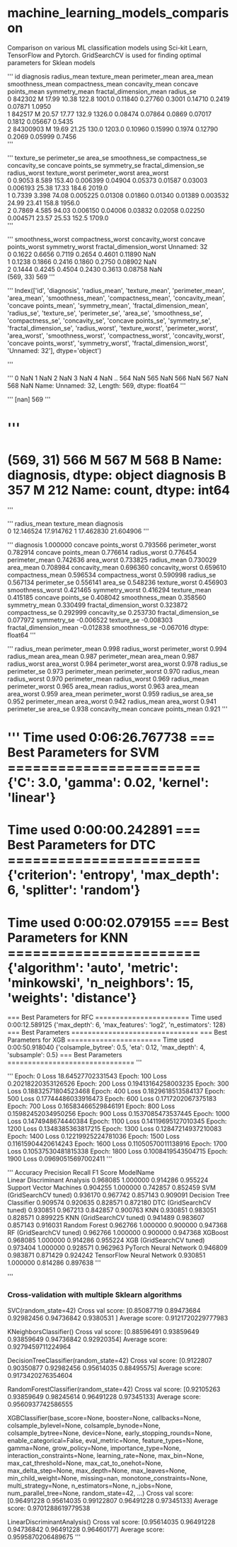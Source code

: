 # machine_learning_models_comparison
Comparison on various ML classification models using Sci-kit Learn, TensorFlow and Pytorch.
GridSearchCV is used for finding optimal parameters for Sklean models

''' 
         id diagnosis  radius_mean  texture_mean  perimeter_mean  area_mean  smoothness_mean  compactness_mean  concavity_mean  concave points_mean  symmetry_mean  fractal_dimension_mean  radius_se  \
0    842302         M        17.99         10.38           122.8     1001.0          0.11840           0.27760          0.3001              0.14710         0.2419                 0.07871     1.0950   
1    842517         M        20.57         17.77           132.9     1326.0          0.08474           0.07864          0.0869              0.07017         0.1812                 0.05667     0.5435   
2  84300903         M        19.69         21.25           130.0     1203.0          0.10960           0.15990          0.1974              0.12790         0.2069                 0.05999     0.7456   
'''

'''
   texture_se  perimeter_se  area_se  smoothness_se  compactness_se  concavity_se  concave points_se  symmetry_se  fractal_dimension_se  radius_worst  texture_worst  perimeter_worst  area_worst  \
0      0.9053         8.589   153.40       0.006399         0.04904       0.05373            0.01587      0.03003              0.006193         25.38          17.33            184.6      2019.0   
1      0.7339         3.398    74.08       0.005225         0.01308       0.01860            0.01340      0.01389              0.003532         24.99          23.41            158.8      1956.0   
2      0.7869         4.585    94.03       0.006150         0.04006       0.03832            0.02058      0.02250              0.004571         23.57          25.53            152.5      1709.0   
'''

'''
   smoothness_worst  compactness_worst  concavity_worst  concave points_worst  symmetry_worst  fractal_dimension_worst  Unnamed: 32  
0            0.1622             0.6656           0.7119                0.2654          0.4601                  0.11890          NaN  
1            0.1238             0.1866           0.2416                0.1860          0.2750                  0.08902          NaN  
2            0.1444             0.4245           0.4504                0.2430          0.3613                  0.08758          NaN  
(569, 33)
569
'''

'''
Index(['id', 'diagnosis', 'radius_mean', 'texture_mean', 'perimeter_mean', 'area_mean', 'smoothness_mean', 'compactness_mean', 'concavity_mean', 'concave points_mean', 'symmetry_mean',
       'fractal_dimension_mean', 'radius_se', 'texture_se', 'perimeter_se', 'area_se', 'smoothness_se', 'compactness_se', 'concavity_se', 'concave points_se', 'symmetry_se', 'fractal_dimension_se',
       'radius_worst', 'texture_worst', 'perimeter_worst', 'area_worst', 'smoothness_worst', 'compactness_worst', 'concavity_worst', 'concave points_worst', 'symmetry_worst',
       'fractal_dimension_worst', 'Unnamed: 32'],
      dtype='object')

'''

'''
0     NaN
1     NaN
2     NaN
3     NaN
4     NaN
       ..
564   NaN
565   NaN
566   NaN
567   NaN
568   NaN
Name: Unnamed: 32, Length: 569, dtype: float64
'''

'''
[nan]
569
'''

'''
==============================
(569, 31)
566    M
567    M
568    B
Name: diagnosis, dtype: object
diagnosis
B    357
M    212
Name: count, dtype: int64
==============================
'''

'''
           radius_mean  texture_mean
diagnosis                           
0            12.146524     17.914762
1            17.462830     21.604906
'''

'''
diagnosis                  1.000000
concave points_worst       0.793566
perimeter_worst            0.782914
concave points_mean        0.776614
radius_worst               0.776454
perimeter_mean             0.742636
area_worst                 0.733825
radius_mean                0.730029
area_mean                  0.708984
concavity_mean             0.696360
concavity_worst            0.659610
compactness_mean           0.596534
compactness_worst          0.590998
radius_se                  0.567134
perimeter_se               0.556141
area_se                    0.548236
texture_worst              0.456903
smoothness_worst           0.421465
symmetry_worst             0.416294
texture_mean               0.415185
concave points_se          0.408042
smoothness_mean            0.358560
symmetry_mean              0.330499
fractal_dimension_worst    0.323872
compactness_se             0.292999
concavity_se               0.253730
fractal_dimension_se       0.077972
symmetry_se               -0.006522
texture_se                -0.008303
fractal_dimension_mean    -0.012838
smoothness_se             -0.067016
dtype: float64
'''

'''
radius_mean         perimeter_mean      0.998
radius_worst        perimeter_worst     0.994
radius_mean         area_mean           0.987
perimeter_mean      area_mean           0.987
radius_worst        area_worst          0.984
perimeter_worst     area_worst          0.978
radius_se           perimeter_se        0.973
perimeter_mean      perimeter_worst     0.970
radius_mean         radius_worst        0.970
perimeter_mean      radius_worst        0.969
radius_mean         perimeter_worst     0.965
area_mean           radius_worst        0.963
area_mean           area_worst          0.959
area_mean           perimeter_worst     0.959
radius_se           area_se             0.952
perimeter_mean      area_worst          0.942
radius_mean         area_worst          0.941
perimeter_se        area_se             0.938
concavity_mean      concave points_mean 0.921
'''

'''
Time used 0:06:26.767738
=== Best Parameters for SVM =======================
{'C': 3.0, 'gamma': 0.02, 'kernel': 'linear'}
===================================================
Time used 0:00:00.242891
=== Best Parameters for DTC =======================
{'criterion': 'entropy', 'max_depth': 6, 'splitter': 'random'}
===================================================
Time used 0:00:02.079155
=== Best Parameters for KNN =======================
{'algorithm': 'auto', 'metric': 'minkowski', 'n_neighbors': 15, 'weights': 'distance'}
===================================================
=== Best Parameters for RFC =======================
Time used 0:00:12.589125
{'max_depth': 6, 'max_features': 'log2', 'n_estimators': 128}
=== Best Parameters ===============================
=== Best Parameters for XGB =======================
Time used 0:00:50.918040
{'colsample_bytree': 0.5, 'eta': 0.12, 'max_depth': 4, 'subsample': 0.5}
=== Best Parameters ===============================
'''

'''
Epoch: 0 Loss 18.64527702331543
Epoch: 100 Loss 0.20218220353126526
Epoch: 200 Loss 0.19413164258003235
Epoch: 300 Loss 0.18832571804523468
Epoch: 400 Loss 0.1829618513584137
Epoch: 500 Loss 0.17744486033916473
Epoch: 600 Loss 0.1717202067375183
Epoch: 700 Loss 0.16583466529846191
Epoch: 800 Loss 0.15982452034950256
Epoch: 900 Loss 0.1537085473537445
Epoch: 1000 Loss 0.1474948674440384
Epoch: 1100 Loss 0.14119695127010345
Epoch: 1200 Loss 0.1348385363817215
Epoch: 1300 Loss 0.12847214937210083
Epoch: 1400 Loss 0.12219925224781036
Epoch: 1500 Loss 0.11615904420614243
Epoch: 1600 Loss 0.11050570011138916
Epoch: 1700 Loss 0.10537530481815338
Epoch: 1800 Loss 0.1008419543504715
Epoch: 1900 Loss 0.09690515697002411
'''

'''
                              Accuracy  Precision    Recall  F1 Score
ModelName                                                            
Linear Discriminant Analysis  0.968085   1.000000  0.914286  0.955224
Support Vector Machines       0.904255   1.000000  0.742857  0.852459
SVM (GridSearchCV tuned)      0.936170   0.967742  0.857143  0.909091
Decision Tree Classifier      0.909574   0.920635  0.828571  0.872180
DTC (GridSearchCV tuned)      0.930851   0.967213  0.842857  0.900763
KNN                           0.930851   0.983051  0.828571  0.899225
KNN (GridSearchCV tuned)      0.941489   0.983607  0.857143  0.916031
Random Forest                 0.962766   1.000000  0.900000  0.947368
RF (GridSearchCV tuned)       0.962766   1.000000  0.900000  0.947368
XGBoost                       0.968085   1.000000  0.914286  0.955224
XGB (GridSearchCV tuned)      0.973404   1.000000  0.928571  0.962963
PyTorch Neural Network        0.946809   0.983871  0.871429  0.924242
TensorFlow Neural Network     0.930851   1.000000  0.814286  0.897638
'''


'''
### Cross-validation with multiple Sklearn algorithms ###

SVC(random_state=42)
Cross val score: [0.85087719 0.89473684 0.92982456 0.94736842 0.9380531 ]
Average score: 0.9121720229777983

KNeighborsClassifier()
Cross val score: [0.88596491 0.93859649 0.93859649 0.94736842 0.92920354]
Average score: 0.9279459711224964

DecisionTreeClassifier(random_state=42)
Cross val score: [0.9122807  0.90350877 0.92982456 0.95614035 0.88495575]
Average score: 0.9173420276354604

RandomForestClassifier(random_state=42)
Cross val score: [0.92105263 0.93859649 0.98245614 0.96491228 0.97345133]
Average score: 0.9560937742586555

XGBClassifier(base_score=None, booster=None, callbacks=None,
              colsample_bylevel=None, colsample_bynode=None,
              colsample_bytree=None, device=None, early_stopping_rounds=None,
              enable_categorical=False, eval_metric=None, feature_types=None,
              gamma=None, grow_policy=None, importance_type=None,
              interaction_constraints=None, learning_rate=None, max_bin=None,
              max_cat_threshold=None, max_cat_to_onehot=None,
              max_delta_step=None, max_depth=None, max_leaves=None,
              min_child_weight=None, missing=nan, monotone_constraints=None,
              multi_strategy=None, n_estimators=None, n_jobs=None,
              num_parallel_tree=None, random_state=42, ...)
Cross val score: [0.96491228 0.95614035 0.99122807 0.96491228 0.97345133]
Average score: 0.9701288619779538

LinearDiscriminantAnalysis()
Cross val score: [0.95614035 0.96491228 0.94736842 0.96491228 0.96460177]
Average score: 0.9595870206489675
'''
